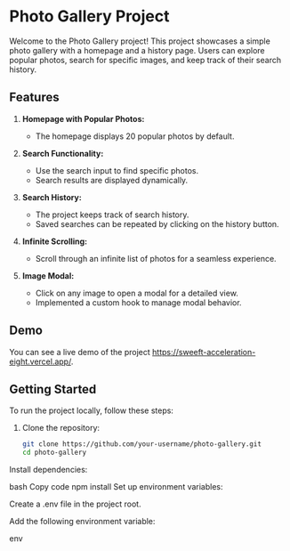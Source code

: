 # Photo Gallery Project

Welcome to the Photo Gallery project! This project showcases a simple photo gallery with a homepage and a history page. Users can explore popular photos, search for specific images, and keep track of their search history.

## Features

1. **Homepage with Popular Photos:**
   - The homepage displays 20 popular photos by default.
   
2. **Search Functionality:**
   - Use the search input to find specific photos.
   - Search results are displayed dynamically.
   
3. **Search History:**
   - The project keeps track of search history.
   - Saved searches can be repeated by clicking on the history button.

4. **Infinite Scrolling:**
   - Scroll through an infinite list of photos for a seamless experience.

5. **Image Modal:**
   - Click on any image to open a modal for a detailed view.
   - Implemented a custom hook to manage modal behavior.

## Demo

You can see a live demo of the project https://sweeft-acceleration-eight.vercel.app/.

## Getting Started

To run the project locally, follow these steps:

1. Clone the repository:

   ```bash
   git clone https://github.com/your-username/photo-gallery.git
   cd photo-gallery
Install dependencies:

bash
Copy code
npm install
Set up environment variables:

Create a .env file in the project root.

Add the following environment variable:

env



